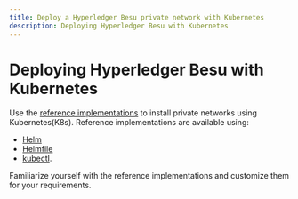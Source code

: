 ```yaml
---
title: Deploy a Hyperledger Besu private network with Kubernetes
description: Deploying Hyperledger Besu with Kubernetes
---
```


# Deploying Hyperledger Besu with Kubernetes

Use the [reference implementations](https://github.com/PegaSysEng/besu-kubernetes) to install
private networks using Kubernetes(K8s). Reference implementations are available using:

* [Helm](https://github.com/PegaSysEng/besu-kubernetes/tree/master/helm)
* [Helmfile]
* [kubectl](https://github.com/PegaSysEng/besu-kubernetes/tree/master/kubectl).

Familiarize yourself with the reference implementations and customize them for your requirements.

<!-- Links -->
[Helmfile]: https://github.com/PegaSysEng/besu-kubernetes/tree/master/helmfile/ibft2
